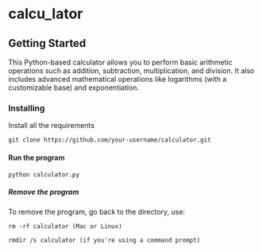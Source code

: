 # calcu_lator

## Getting Started

This Python-based calculator allows you to perform basic arithmetic operations such as addition, subtraction, multiplication, and division. It also includes advanced mathematical operations like logarithms (with a customizable base) and exponentiation.

### Installing

 Install all the requirements
   
```
git clone https://github.com/your-username/calculator.git
```

#### Run the program

```
python calculator.py
```

##### Remove the program

To remove the program, go back to the directory, use: 

```
rm -rf calculator (Mac or Linux)

rmdir /s calculator (if you're using a command prompt)
```
